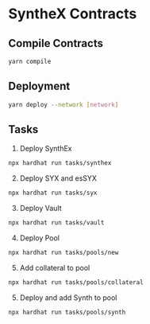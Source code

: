 # SyntheX Contracts

## Compile Contracts

```bash
yarn compile
```

## Deployment 

```bash
yarn deploy --network [network]
```

## Tasks

1. Deploy SynthEx
```bash
npx hardhat run tasks/synthex
```

2. Deploy SYX and esSYX
```bash
npx hardhat run tasks/syx
```

3. Deploy Vault
```bash
npx hardhat run tasks/vault
```

4. Deploy Pool
```bash
npx hardhat run tasks/pools/new
```

5. Add collateral to pool
```bash
npx hardhat run tasks/pools/collateral
```

5. Deploy and add Synth to pool
```bash
npx hardhat run tasks/pools/synth
```